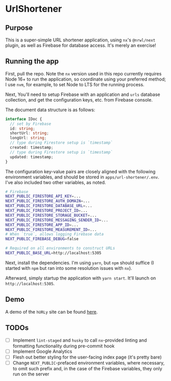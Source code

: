 # UrlShortener

## Purpose
This is a super-simple URL shortener application, using `nx`'s `@nrwl/next` plugin, as well as Firebase for database access. It's merely an exercise!

## Running the app
First, pull the repo. Note the `nx` version used in this repo currently requires Node 16+ to run the application, so coordinate using your preferred method; I use `nvm`, for example, to set Node to LTS for the running process.

Next, You'll need to setup Firebase with an application and `urls` database collection, and get the configuration keys, etc. from Firebase console. 

The document data structure is as follows:

```ts
interface IDoc {
  // set by Firebase
  id: string;
  shortUrl: string;
  longUrl: string;
  // type during Firestore setup is `timestamp`
  created: timestamp;
  // type during Firestore setup is `timestamp`
  updated: timestamp;
}
```

The configuration key-value pairs are closely aligned with the following environment variables, and should be stored in `apps/url-shortener/.env`. I've also included two other variables, as noted.

```bash
# Firebase
NEXT_PUBLIC_FIRESTORE_API_KEY=...
NEXT_PUBLIC_FIRESTORE_AUTH_DOMAIN=...
NEXT_PUBLIC_FIRESTORE_DATABASE_URL=...
NEXT_PUBLIC_FIRESTORE_PROJECT_ID=...
NEXT_PUBLIC_FIRESTORE_STORAGE_BUCKET=...
NEXT_PUBLIC_FIRESTORE_MESSAGING_SENDER_ID=...
NEXT_PUBLIC_FIRESTORE_APP_ID=...
NEXT_PUBLIC_FIRESTORE_MEASUREMENT_ID=...
# When `true`, allows logging Firebase data
NEXT_PUBLIC_FIREBASE_DEBUG=false

# Required on all environments to construct URLs
NEXT_PUBLIC_BASE_URL=http://localhost:5305
```
Next, install the dependencies. I'm using `yarn`, but `npm` should suffice (I started with `npm` but ran into some resolution issues with `nx`).

Afterward, simply startup the application with `yarn start`. It'll launch on `http://localhost:5305`. 

## Demo
A demo of the `hURLy` site can be found [here](https://hurly.netlify.app/).

## TODOs
- [ ] Implement `lint-staged` and `husky` to call `nx`-provided linting and formatting functionality during pre-commit hook
- [ ] Implement Google Analytics
- [ ] Flesh out better styling for the user-facing index page (it's pretty bare)
- [ ] Change `NEXT_PUBLIC`-prefaced environment variables, where necessary, to omit such prefix and, in the case of the Firebase variables, they only run on the server